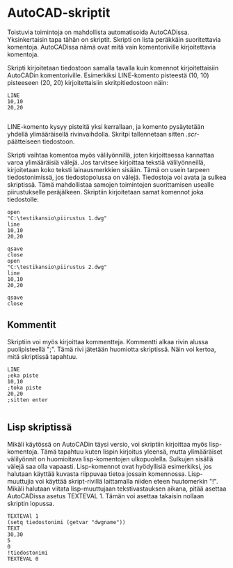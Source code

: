 # AutoCAD-skriptit
Toistuvia toimintoja on mahdollista automatisoida AutoCADissa. Yksinkertaisin tapa tähän on skriptit. Skripti on lista peräkkäin suoritettavia komentoja. AutoCADissa nämä ovat mitä vain komentoriville kirjoitettavia komentoja.

Skripti kirjoitetaan tiedostoon samalla tavalla kuin komennot kirjoitettaisiin AutoCADin komentoriville. Esimerkiksi LINE-komento pisteestä (10, 10) pisteeseen (20, 20) kirjoitettaisiin skritpitiedostoon näin:

```
LINE
10,10
20,20


```
LINE-komento kysyy pisteitä yksi kerrallaan, ja komento pysäytetään yhdellä ylimääräisellä rivinvaihdolla. Skritpi tallennetaan sitten _.scr_-päätteiseen tiedostoon. 

Skripti vaihtaa komentoa myös välilyönnillä, joten kirjoittaessa kannattaa varoa ylimääräisiä välejä. Jos tarvitsee kirjoittaa tekstiä välilyönneillä, kirjoitetaan koko teksti lainausmerkkien sisään. Tämä on usein tarpeen tiedostonimissä, jos tiedostopolussa on välejä. Tiedostoja voi avata ja sulkea skriptissä. Tämä mahdollistaa samojen toimintojen suorittamisen usealle piirustukselle peräjälkeen. Skriptiin kirjoitetaan samat komennot joka tiedostolle:
```
open
"C:\testikansio\piirustus 1.dwg"
line
10,10
20,20

qsave
close
open
"C:\testikansio\piirustus 2.dwg"
line
10,10
20,20

qsave
close

```

## Kommentit
Skriptiin voi myös kirjoittaa kommentteja. Kommentti alkaa rivin alussa puolipisteellä ";". Tämä rivi jätetään huomiotta skriptissä. Näin voi kertoa, mitä skriptissä tapahtuu.
```
LINE
;eka piste
10,10
;toka piste
20,20
;sitten enter


```

## Lisp skriptissä
Mikäli käytössä on AutoCADin täysi versio, voi skriptiin kirjoittaa myös lisp-komentoja. Tämä tapahtuu kuten lispin kirjoitus yleensä, mutta ylimääräiset välilyönnit on huomioitava lisp-komentojen ulkopuolella. Sulkujen sisällä välejä saa olla vapaasti. Lisp-komennot ovat hyödyllisiä esimerkiksi, jos halutaan käyttää kuvasta riippuvaa tietoa jossain komennossa. Lisp-muuttujia voi käyttää skript-rivillä laittamalla niiden eteen huutomerkin "!". Mikäli halutaan viitata lisp-muuttujaan tekstivastauksen aikana, pitää asettaa AutoCADissa asetus TEXTEVAL 1. Tämän voi asettaa takaisin nollaan skriptin lopussa.
```
TEXTEVAl 1
(setq tiedostonimi (getvar "dwgname"))
TEXT
30,30
5
0
!tiedostonimi
TEXTEVAL 0

```